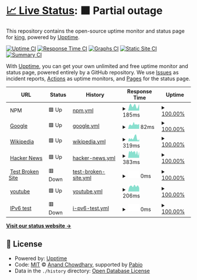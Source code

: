 # [📈 Live Status](https://king-king521.github.io/upptime): <!--live status--> **🟧 Partial outage**

This repository contains the open-source uptime monitor and status page for [king](https://king-king521.github.io/upptime), powered by [Upptime](https://github.com/upptime/upptime).

[![Uptime CI](https://github.com/king-king521/upptime/workflows/Uptime%20CI/badge.svg)](https://github.com/king-king521/upptime/actions?query=workflow%3A%22Uptime+CI%22)
[![Response Time CI](https://github.com/king-king521/upptime/workflows/Response%20Time%20CI/badge.svg)](https://github.com/king-king521/upptime/actions?query=workflow%3A%22Response+Time+CI%22)
[![Graphs CI](https://github.com/king-king521/upptime/workflows/Graphs%20CI/badge.svg)](https://github.com/king-king521/upptime/actions?query=workflow%3A%22Graphs+CI%22)
[![Static Site CI](https://github.com/king-king521/upptime/workflows/Static%20Site%20CI/badge.svg)](https://github.com/king-king521/upptime/actions?query=workflow%3A%22Static+Site+CI%22)
[![Summary CI](https://github.com/king-king521/upptime/workflows/Summary%20CI/badge.svg)](https://github.com/king-king521/upptime/actions?query=workflow%3A%22Summary+CI%22)

With [Upptime](https://upptime.js.org), you can get your own unlimited and free uptime monitor and status page, powered entirely by a GitHub repository. We use [Issues](https://github.com/king-king521/upptime/issues) as incident reports, [Actions](https://github.com/king-king521/upptime/actions) as uptime monitors, and [Pages](https://king-king521.github.io/upptime) for the status page.

<!--start: status pages-->
<!-- This summary is generated by Upptime (https://github.com/upptime/upptime) -->
<!-- Do not edit this manually, your changes will be overwritten -->
<!-- prettier-ignore -->
| URL | Status | History | Response Time | Uptime |
| --- | ------ | ------- | ------------- | ------ |
| <img alt="" src="https://icons.duckduckgo.com/ip3/null.ico" height="13"> NPM | 🟩 Up | [npm.yml](https://github.com/king-king521/upptime/commits/HEAD/history/npm.yml) | <details><summary><img alt="Response time graph" src="./graphs/npm/response-time-week.png" height="20"> 185ms</summary><br><a href="https://upptime.augi.top/history/npm"><img alt="Response time 185" src="https://img.shields.io/endpoint?url=https%3A%2F%2Fraw.githubusercontent.com%2Fking-king521%2Fupptime%2FHEAD%2Fapi%2Fnpm%2Fresponse-time.json"></a><br><a href="https://upptime.augi.top/history/npm"><img alt="24-hour response time 185" src="https://img.shields.io/endpoint?url=https%3A%2F%2Fraw.githubusercontent.com%2Fking-king521%2Fupptime%2FHEAD%2Fapi%2Fnpm%2Fresponse-time-day.json"></a><br><a href="https://upptime.augi.top/history/npm"><img alt="7-day response time 185" src="https://img.shields.io/endpoint?url=https%3A%2F%2Fraw.githubusercontent.com%2Fking-king521%2Fupptime%2FHEAD%2Fapi%2Fnpm%2Fresponse-time-week.json"></a><br><a href="https://upptime.augi.top/history/npm"><img alt="30-day response time 185" src="https://img.shields.io/endpoint?url=https%3A%2F%2Fraw.githubusercontent.com%2Fking-king521%2Fupptime%2FHEAD%2Fapi%2Fnpm%2Fresponse-time-month.json"></a><br><a href="https://upptime.augi.top/history/npm"><img alt="1-year response time 185" src="https://img.shields.io/endpoint?url=https%3A%2F%2Fraw.githubusercontent.com%2Fking-king521%2Fupptime%2FHEAD%2Fapi%2Fnpm%2Fresponse-time-year.json"></a></details> | <details><summary><a href="https://upptime.augi.top/history/npm">100.00%</a></summary><a href="https://upptime.augi.top/history/npm"><img alt="All-time uptime 100.00%" src="https://img.shields.io/endpoint?url=https%3A%2F%2Fraw.githubusercontent.com%2Fking-king521%2Fupptime%2FHEAD%2Fapi%2Fnpm%2Fuptime.json"></a><br><a href="https://upptime.augi.top/history/npm"><img alt="24-hour uptime 100.00%" src="https://img.shields.io/endpoint?url=https%3A%2F%2Fraw.githubusercontent.com%2Fking-king521%2Fupptime%2FHEAD%2Fapi%2Fnpm%2Fuptime-day.json"></a><br><a href="https://upptime.augi.top/history/npm"><img alt="7-day uptime 100.00%" src="https://img.shields.io/endpoint?url=https%3A%2F%2Fraw.githubusercontent.com%2Fking-king521%2Fupptime%2FHEAD%2Fapi%2Fnpm%2Fuptime-week.json"></a><br><a href="https://upptime.augi.top/history/npm"><img alt="30-day uptime 100.00%" src="https://img.shields.io/endpoint?url=https%3A%2F%2Fraw.githubusercontent.com%2Fking-king521%2Fupptime%2FHEAD%2Fapi%2Fnpm%2Fuptime-month.json"></a><br><a href="https://upptime.augi.top/history/npm"><img alt="1-year uptime 100.00%" src="https://img.shields.io/endpoint?url=https%3A%2F%2Fraw.githubusercontent.com%2Fking-king521%2Fupptime%2FHEAD%2Fapi%2Fnpm%2Fuptime-year.json"></a></details>
| <img alt="" src="https://icons.duckduckgo.com/ip3/www.google.com.ico" height="13"> [Google](https://www.google.com) | 🟩 Up | [google.yml](https://github.com/king-king521/upptime/commits/HEAD/history/google.yml) | <details><summary><img alt="Response time graph" src="./graphs/google/response-time-week.png" height="20"> 82ms</summary><br><a href="https://upptime.augi.top/history/google"><img alt="Response time 82" src="https://img.shields.io/endpoint?url=https%3A%2F%2Fraw.githubusercontent.com%2Fking-king521%2Fupptime%2FHEAD%2Fapi%2Fgoogle%2Fresponse-time.json"></a><br><a href="https://upptime.augi.top/history/google"><img alt="24-hour response time 82" src="https://img.shields.io/endpoint?url=https%3A%2F%2Fraw.githubusercontent.com%2Fking-king521%2Fupptime%2FHEAD%2Fapi%2Fgoogle%2Fresponse-time-day.json"></a><br><a href="https://upptime.augi.top/history/google"><img alt="7-day response time 82" src="https://img.shields.io/endpoint?url=https%3A%2F%2Fraw.githubusercontent.com%2Fking-king521%2Fupptime%2FHEAD%2Fapi%2Fgoogle%2Fresponse-time-week.json"></a><br><a href="https://upptime.augi.top/history/google"><img alt="30-day response time 82" src="https://img.shields.io/endpoint?url=https%3A%2F%2Fraw.githubusercontent.com%2Fking-king521%2Fupptime%2FHEAD%2Fapi%2Fgoogle%2Fresponse-time-month.json"></a><br><a href="https://upptime.augi.top/history/google"><img alt="1-year response time 82" src="https://img.shields.io/endpoint?url=https%3A%2F%2Fraw.githubusercontent.com%2Fking-king521%2Fupptime%2FHEAD%2Fapi%2Fgoogle%2Fresponse-time-year.json"></a></details> | <details><summary><a href="https://upptime.augi.top/history/google">100.00%</a></summary><a href="https://upptime.augi.top/history/google"><img alt="All-time uptime 100.00%" src="https://img.shields.io/endpoint?url=https%3A%2F%2Fraw.githubusercontent.com%2Fking-king521%2Fupptime%2FHEAD%2Fapi%2Fgoogle%2Fuptime.json"></a><br><a href="https://upptime.augi.top/history/google"><img alt="24-hour uptime 100.00%" src="https://img.shields.io/endpoint?url=https%3A%2F%2Fraw.githubusercontent.com%2Fking-king521%2Fupptime%2FHEAD%2Fapi%2Fgoogle%2Fuptime-day.json"></a><br><a href="https://upptime.augi.top/history/google"><img alt="7-day uptime 100.00%" src="https://img.shields.io/endpoint?url=https%3A%2F%2Fraw.githubusercontent.com%2Fking-king521%2Fupptime%2FHEAD%2Fapi%2Fgoogle%2Fuptime-week.json"></a><br><a href="https://upptime.augi.top/history/google"><img alt="30-day uptime 100.00%" src="https://img.shields.io/endpoint?url=https%3A%2F%2Fraw.githubusercontent.com%2Fking-king521%2Fupptime%2FHEAD%2Fapi%2Fgoogle%2Fuptime-month.json"></a><br><a href="https://upptime.augi.top/history/google"><img alt="1-year uptime 100.00%" src="https://img.shields.io/endpoint?url=https%3A%2F%2Fraw.githubusercontent.com%2Fking-king521%2Fupptime%2FHEAD%2Fapi%2Fgoogle%2Fuptime-year.json"></a></details>
| <img alt="" src="https://icons.duckduckgo.com/ip3/en.wikipedia.org.ico" height="13"> [Wikipedia](https://en.wikipedia.org) | 🟩 Up | [wikipedia.yml](https://github.com/king-king521/upptime/commits/HEAD/history/wikipedia.yml) | <details><summary><img alt="Response time graph" src="./graphs/wikipedia/response-time-week.png" height="20"> 319ms</summary><br><a href="https://upptime.augi.top/history/wikipedia"><img alt="Response time 319" src="https://img.shields.io/endpoint?url=https%3A%2F%2Fraw.githubusercontent.com%2Fking-king521%2Fupptime%2FHEAD%2Fapi%2Fwikipedia%2Fresponse-time.json"></a><br><a href="https://upptime.augi.top/history/wikipedia"><img alt="24-hour response time 319" src="https://img.shields.io/endpoint?url=https%3A%2F%2Fraw.githubusercontent.com%2Fking-king521%2Fupptime%2FHEAD%2Fapi%2Fwikipedia%2Fresponse-time-day.json"></a><br><a href="https://upptime.augi.top/history/wikipedia"><img alt="7-day response time 319" src="https://img.shields.io/endpoint?url=https%3A%2F%2Fraw.githubusercontent.com%2Fking-king521%2Fupptime%2FHEAD%2Fapi%2Fwikipedia%2Fresponse-time-week.json"></a><br><a href="https://upptime.augi.top/history/wikipedia"><img alt="30-day response time 319" src="https://img.shields.io/endpoint?url=https%3A%2F%2Fraw.githubusercontent.com%2Fking-king521%2Fupptime%2FHEAD%2Fapi%2Fwikipedia%2Fresponse-time-month.json"></a><br><a href="https://upptime.augi.top/history/wikipedia"><img alt="1-year response time 319" src="https://img.shields.io/endpoint?url=https%3A%2F%2Fraw.githubusercontent.com%2Fking-king521%2Fupptime%2FHEAD%2Fapi%2Fwikipedia%2Fresponse-time-year.json"></a></details> | <details><summary><a href="https://upptime.augi.top/history/wikipedia">100.00%</a></summary><a href="https://upptime.augi.top/history/wikipedia"><img alt="All-time uptime 100.00%" src="https://img.shields.io/endpoint?url=https%3A%2F%2Fraw.githubusercontent.com%2Fking-king521%2Fupptime%2FHEAD%2Fapi%2Fwikipedia%2Fuptime.json"></a><br><a href="https://upptime.augi.top/history/wikipedia"><img alt="24-hour uptime 100.00%" src="https://img.shields.io/endpoint?url=https%3A%2F%2Fraw.githubusercontent.com%2Fking-king521%2Fupptime%2FHEAD%2Fapi%2Fwikipedia%2Fuptime-day.json"></a><br><a href="https://upptime.augi.top/history/wikipedia"><img alt="7-day uptime 100.00%" src="https://img.shields.io/endpoint?url=https%3A%2F%2Fraw.githubusercontent.com%2Fking-king521%2Fupptime%2FHEAD%2Fapi%2Fwikipedia%2Fuptime-week.json"></a><br><a href="https://upptime.augi.top/history/wikipedia"><img alt="30-day uptime 100.00%" src="https://img.shields.io/endpoint?url=https%3A%2F%2Fraw.githubusercontent.com%2Fking-king521%2Fupptime%2FHEAD%2Fapi%2Fwikipedia%2Fuptime-month.json"></a><br><a href="https://upptime.augi.top/history/wikipedia"><img alt="1-year uptime 100.00%" src="https://img.shields.io/endpoint?url=https%3A%2F%2Fraw.githubusercontent.com%2Fking-king521%2Fupptime%2FHEAD%2Fapi%2Fwikipedia%2Fuptime-year.json"></a></details>
| <img alt="" src="https://icons.duckduckgo.com/ip3/news.ycombinator.com.ico" height="13"> [Hacker News](https://news.ycombinator.com) | 🟩 Up | [hacker-news.yml](https://github.com/king-king521/upptime/commits/HEAD/history/hacker-news.yml) | <details><summary><img alt="Response time graph" src="./graphs/hacker-news/response-time-week.png" height="20"> 383ms</summary><br><a href="https://upptime.augi.top/history/hacker-news"><img alt="Response time 383" src="https://img.shields.io/endpoint?url=https%3A%2F%2Fraw.githubusercontent.com%2Fking-king521%2Fupptime%2FHEAD%2Fapi%2Fhacker-news%2Fresponse-time.json"></a><br><a href="https://upptime.augi.top/history/hacker-news"><img alt="24-hour response time 383" src="https://img.shields.io/endpoint?url=https%3A%2F%2Fraw.githubusercontent.com%2Fking-king521%2Fupptime%2FHEAD%2Fapi%2Fhacker-news%2Fresponse-time-day.json"></a><br><a href="https://upptime.augi.top/history/hacker-news"><img alt="7-day response time 383" src="https://img.shields.io/endpoint?url=https%3A%2F%2Fraw.githubusercontent.com%2Fking-king521%2Fupptime%2FHEAD%2Fapi%2Fhacker-news%2Fresponse-time-week.json"></a><br><a href="https://upptime.augi.top/history/hacker-news"><img alt="30-day response time 383" src="https://img.shields.io/endpoint?url=https%3A%2F%2Fraw.githubusercontent.com%2Fking-king521%2Fupptime%2FHEAD%2Fapi%2Fhacker-news%2Fresponse-time-month.json"></a><br><a href="https://upptime.augi.top/history/hacker-news"><img alt="1-year response time 383" src="https://img.shields.io/endpoint?url=https%3A%2F%2Fraw.githubusercontent.com%2Fking-king521%2Fupptime%2FHEAD%2Fapi%2Fhacker-news%2Fresponse-time-year.json"></a></details> | <details><summary><a href="https://upptime.augi.top/history/hacker-news">100.00%</a></summary><a href="https://upptime.augi.top/history/hacker-news"><img alt="All-time uptime 100.00%" src="https://img.shields.io/endpoint?url=https%3A%2F%2Fraw.githubusercontent.com%2Fking-king521%2Fupptime%2FHEAD%2Fapi%2Fhacker-news%2Fuptime.json"></a><br><a href="https://upptime.augi.top/history/hacker-news"><img alt="24-hour uptime 100.00%" src="https://img.shields.io/endpoint?url=https%3A%2F%2Fraw.githubusercontent.com%2Fking-king521%2Fupptime%2FHEAD%2Fapi%2Fhacker-news%2Fuptime-day.json"></a><br><a href="https://upptime.augi.top/history/hacker-news"><img alt="7-day uptime 100.00%" src="https://img.shields.io/endpoint?url=https%3A%2F%2Fraw.githubusercontent.com%2Fking-king521%2Fupptime%2FHEAD%2Fapi%2Fhacker-news%2Fuptime-week.json"></a><br><a href="https://upptime.augi.top/history/hacker-news"><img alt="30-day uptime 100.00%" src="https://img.shields.io/endpoint?url=https%3A%2F%2Fraw.githubusercontent.com%2Fking-king521%2Fupptime%2FHEAD%2Fapi%2Fhacker-news%2Fuptime-month.json"></a><br><a href="https://upptime.augi.top/history/hacker-news"><img alt="1-year uptime 100.00%" src="https://img.shields.io/endpoint?url=https%3A%2F%2Fraw.githubusercontent.com%2Fking-king521%2Fupptime%2FHEAD%2Fapi%2Fhacker-news%2Fuptime-year.json"></a></details>
| <img alt="" src="https://icons.duckduckgo.com/ip3/thissitedoesnotexist.koj.co.ico" height="13"> [Test Broken Site](https://thissitedoesnotexist.koj.co) | 🟥 Down | [test-broken-site.yml](https://github.com/king-king521/upptime/commits/HEAD/history/test-broken-site.yml) | <details><summary><img alt="Response time graph" src="./graphs/test-broken-site/response-time-week.png" height="20"> 0ms</summary><br><a href="https://upptime.augi.top/history/test-broken-site"><img alt="Response time 0" src="https://img.shields.io/endpoint?url=https%3A%2F%2Fraw.githubusercontent.com%2Fking-king521%2Fupptime%2FHEAD%2Fapi%2Ftest-broken-site%2Fresponse-time.json"></a><br><a href="https://upptime.augi.top/history/test-broken-site"><img alt="24-hour response time 0" src="https://img.shields.io/endpoint?url=https%3A%2F%2Fraw.githubusercontent.com%2Fking-king521%2Fupptime%2FHEAD%2Fapi%2Ftest-broken-site%2Fresponse-time-day.json"></a><br><a href="https://upptime.augi.top/history/test-broken-site"><img alt="7-day response time 0" src="https://img.shields.io/endpoint?url=https%3A%2F%2Fraw.githubusercontent.com%2Fking-king521%2Fupptime%2FHEAD%2Fapi%2Ftest-broken-site%2Fresponse-time-week.json"></a><br><a href="https://upptime.augi.top/history/test-broken-site"><img alt="30-day response time 0" src="https://img.shields.io/endpoint?url=https%3A%2F%2Fraw.githubusercontent.com%2Fking-king521%2Fupptime%2FHEAD%2Fapi%2Ftest-broken-site%2Fresponse-time-month.json"></a><br><a href="https://upptime.augi.top/history/test-broken-site"><img alt="1-year response time 0" src="https://img.shields.io/endpoint?url=https%3A%2F%2Fraw.githubusercontent.com%2Fking-king521%2Fupptime%2FHEAD%2Fapi%2Ftest-broken-site%2Fresponse-time-year.json"></a></details> | <details><summary><a href="https://upptime.augi.top/history/test-broken-site">100.00%</a></summary><a href="https://upptime.augi.top/history/test-broken-site"><img alt="All-time uptime 100.00%" src="https://img.shields.io/endpoint?url=https%3A%2F%2Fraw.githubusercontent.com%2Fking-king521%2Fupptime%2FHEAD%2Fapi%2Ftest-broken-site%2Fuptime.json"></a><br><a href="https://upptime.augi.top/history/test-broken-site"><img alt="24-hour uptime 100.00%" src="https://img.shields.io/endpoint?url=https%3A%2F%2Fraw.githubusercontent.com%2Fking-king521%2Fupptime%2FHEAD%2Fapi%2Ftest-broken-site%2Fuptime-day.json"></a><br><a href="https://upptime.augi.top/history/test-broken-site"><img alt="7-day uptime 100.00%" src="https://img.shields.io/endpoint?url=https%3A%2F%2Fraw.githubusercontent.com%2Fking-king521%2Fupptime%2FHEAD%2Fapi%2Ftest-broken-site%2Fuptime-week.json"></a><br><a href="https://upptime.augi.top/history/test-broken-site"><img alt="30-day uptime 100.00%" src="https://img.shields.io/endpoint?url=https%3A%2F%2Fraw.githubusercontent.com%2Fking-king521%2Fupptime%2FHEAD%2Fapi%2Ftest-broken-site%2Fuptime-month.json"></a><br><a href="https://upptime.augi.top/history/test-broken-site"><img alt="1-year uptime 100.00%" src="https://img.shields.io/endpoint?url=https%3A%2F%2Fraw.githubusercontent.com%2Fking-king521%2Fupptime%2FHEAD%2Fapi%2Ftest-broken-site%2Fuptime-year.json"></a></details>
| <img alt="" src="https://icons.duckduckgo.com/ip3/www.youtube.com.ico" height="13"> [youtube](https://www.youtube.com) | 🟩 Up | [youtube.yml](https://github.com/king-king521/upptime/commits/HEAD/history/youtube.yml) | <details><summary><img alt="Response time graph" src="./graphs/youtube/response-time-week.png" height="20"> 206ms</summary><br><a href="https://upptime.augi.top/history/youtube"><img alt="Response time 206" src="https://img.shields.io/endpoint?url=https%3A%2F%2Fraw.githubusercontent.com%2Fking-king521%2Fupptime%2FHEAD%2Fapi%2Fyoutube%2Fresponse-time.json"></a><br><a href="https://upptime.augi.top/history/youtube"><img alt="24-hour response time 206" src="https://img.shields.io/endpoint?url=https%3A%2F%2Fraw.githubusercontent.com%2Fking-king521%2Fupptime%2FHEAD%2Fapi%2Fyoutube%2Fresponse-time-day.json"></a><br><a href="https://upptime.augi.top/history/youtube"><img alt="7-day response time 206" src="https://img.shields.io/endpoint?url=https%3A%2F%2Fraw.githubusercontent.com%2Fking-king521%2Fupptime%2FHEAD%2Fapi%2Fyoutube%2Fresponse-time-week.json"></a><br><a href="https://upptime.augi.top/history/youtube"><img alt="30-day response time 206" src="https://img.shields.io/endpoint?url=https%3A%2F%2Fraw.githubusercontent.com%2Fking-king521%2Fupptime%2FHEAD%2Fapi%2Fyoutube%2Fresponse-time-month.json"></a><br><a href="https://upptime.augi.top/history/youtube"><img alt="1-year response time 206" src="https://img.shields.io/endpoint?url=https%3A%2F%2Fraw.githubusercontent.com%2Fking-king521%2Fupptime%2FHEAD%2Fapi%2Fyoutube%2Fresponse-time-year.json"></a></details> | <details><summary><a href="https://upptime.augi.top/history/youtube">100.00%</a></summary><a href="https://upptime.augi.top/history/youtube"><img alt="All-time uptime 100.00%" src="https://img.shields.io/endpoint?url=https%3A%2F%2Fraw.githubusercontent.com%2Fking-king521%2Fupptime%2FHEAD%2Fapi%2Fyoutube%2Fuptime.json"></a><br><a href="https://upptime.augi.top/history/youtube"><img alt="24-hour uptime 100.00%" src="https://img.shields.io/endpoint?url=https%3A%2F%2Fraw.githubusercontent.com%2Fking-king521%2Fupptime%2FHEAD%2Fapi%2Fyoutube%2Fuptime-day.json"></a><br><a href="https://upptime.augi.top/history/youtube"><img alt="7-day uptime 100.00%" src="https://img.shields.io/endpoint?url=https%3A%2F%2Fraw.githubusercontent.com%2Fking-king521%2Fupptime%2FHEAD%2Fapi%2Fyoutube%2Fuptime-week.json"></a><br><a href="https://upptime.augi.top/history/youtube"><img alt="30-day uptime 100.00%" src="https://img.shields.io/endpoint?url=https%3A%2F%2Fraw.githubusercontent.com%2Fking-king521%2Fupptime%2FHEAD%2Fapi%2Fyoutube%2Fuptime-month.json"></a><br><a href="https://upptime.augi.top/history/youtube"><img alt="1-year uptime 100.00%" src="https://img.shields.io/endpoint?url=https%3A%2F%2Fraw.githubusercontent.com%2Fking-king521%2Fupptime%2FHEAD%2Fapi%2Fyoutube%2Fuptime-year.json"></a></details>
| <img alt="" src="https://icons.duckduckgo.com/ip3/null.ico" height="13"> [IPv6 test](forwardemail.net) | 🟥 Down | [i-pv6-test.yml](https://github.com/king-king521/upptime/commits/HEAD/history/i-pv6-test.yml) | <details><summary><img alt="Response time graph" src="./graphs/i-pv6-test/response-time-week.png" height="20"> 0ms</summary><br><a href="https://upptime.augi.top/history/i-pv6-test"><img alt="Response time 0" src="https://img.shields.io/endpoint?url=https%3A%2F%2Fraw.githubusercontent.com%2Fking-king521%2Fupptime%2FHEAD%2Fapi%2Fi-pv6-test%2Fresponse-time.json"></a><br><a href="https://upptime.augi.top/history/i-pv6-test"><img alt="24-hour response time 0" src="https://img.shields.io/endpoint?url=https%3A%2F%2Fraw.githubusercontent.com%2Fking-king521%2Fupptime%2FHEAD%2Fapi%2Fi-pv6-test%2Fresponse-time-day.json"></a><br><a href="https://upptime.augi.top/history/i-pv6-test"><img alt="7-day response time 0" src="https://img.shields.io/endpoint?url=https%3A%2F%2Fraw.githubusercontent.com%2Fking-king521%2Fupptime%2FHEAD%2Fapi%2Fi-pv6-test%2Fresponse-time-week.json"></a><br><a href="https://upptime.augi.top/history/i-pv6-test"><img alt="30-day response time 0" src="https://img.shields.io/endpoint?url=https%3A%2F%2Fraw.githubusercontent.com%2Fking-king521%2Fupptime%2FHEAD%2Fapi%2Fi-pv6-test%2Fresponse-time-month.json"></a><br><a href="https://upptime.augi.top/history/i-pv6-test"><img alt="1-year response time 0" src="https://img.shields.io/endpoint?url=https%3A%2F%2Fraw.githubusercontent.com%2Fking-king521%2Fupptime%2FHEAD%2Fapi%2Fi-pv6-test%2Fresponse-time-year.json"></a></details> | <details><summary><a href="https://upptime.augi.top/history/i-pv6-test">100.00%</a></summary><a href="https://upptime.augi.top/history/i-pv6-test"><img alt="All-time uptime 100.00%" src="https://img.shields.io/endpoint?url=https%3A%2F%2Fraw.githubusercontent.com%2Fking-king521%2Fupptime%2FHEAD%2Fapi%2Fi-pv6-test%2Fuptime.json"></a><br><a href="https://upptime.augi.top/history/i-pv6-test"><img alt="24-hour uptime 100.00%" src="https://img.shields.io/endpoint?url=https%3A%2F%2Fraw.githubusercontent.com%2Fking-king521%2Fupptime%2FHEAD%2Fapi%2Fi-pv6-test%2Fuptime-day.json"></a><br><a href="https://upptime.augi.top/history/i-pv6-test"><img alt="7-day uptime 100.00%" src="https://img.shields.io/endpoint?url=https%3A%2F%2Fraw.githubusercontent.com%2Fking-king521%2Fupptime%2FHEAD%2Fapi%2Fi-pv6-test%2Fuptime-week.json"></a><br><a href="https://upptime.augi.top/history/i-pv6-test"><img alt="30-day uptime 100.00%" src="https://img.shields.io/endpoint?url=https%3A%2F%2Fraw.githubusercontent.com%2Fking-king521%2Fupptime%2FHEAD%2Fapi%2Fi-pv6-test%2Fuptime-month.json"></a><br><a href="https://upptime.augi.top/history/i-pv6-test"><img alt="1-year uptime 100.00%" src="https://img.shields.io/endpoint?url=https%3A%2F%2Fraw.githubusercontent.com%2Fking-king521%2Fupptime%2FHEAD%2Fapi%2Fi-pv6-test%2Fuptime-year.json"></a></details>

<!--end: status pages-->

[**Visit our status website →**](https://king-king521.github.io/upptime)

## 📄 License

- Powered by: [Upptime](https://github.com/upptime/upptime)
- Code: [MIT](./LICENSE) © [Anand Chowdhary](https://anandchowdhary.com), supported by [Pabio](https://pabio.com)
- Data in the `./history` directory: [Open Database License](https://opendatacommons.org/licenses/odbl/1-0/)
